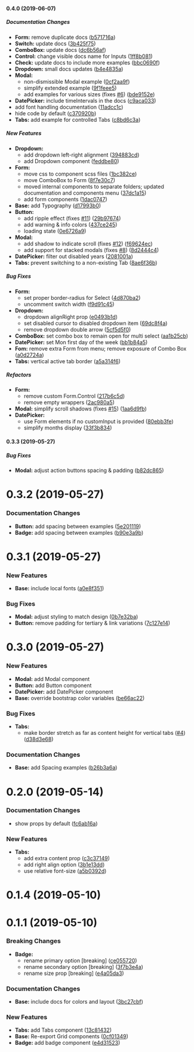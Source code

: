 #### 0.4.0 (2019-06-07)

##### Documentation Changes

* **Form:**  remove duplicate docs ([b571716a](https://github.com/SynetoNet/compass-react/commit/b571716a84bf1b28ccdf34edf24cf7c3adaad5fa))
* **Switch:**  update docs ([3b425f75](https://github.com/SynetoNet/compass-react/commit/3b425f75c712d3c08b06a1282ae683c880adb39e))
* **ComboBox:**  update docs ([dc6b56af](https://github.com/SynetoNet/compass-react/commit/dc6b56af410d78eb6318e5f4b4b48f982d0a2d6e))
* **Control:**  change visible docs name for Inputs ([1ff8b081](https://github.com/SynetoNet/compass-react/commit/1ff8b0818e98995ae2aef1d185bf6487ead94e3d))
* **Check:**  update docs to include more examples ([bbc0690f](https://github.com/SynetoNet/compass-react/commit/bbc0690f5ae20ee7515dc5d21bf25c8cbf74eb6f))
* **Dropdown:**  small docs updates ([b4e4835a](https://github.com/SynetoNet/compass-react/commit/b4e4835adbcc2b5d875c4d01a00cab8942c4ca50))
* **Modal:**
  *  non-dismissible Modal example ([0cf2aa9f](https://github.com/SynetoNet/compass-react/commit/0cf2aa9fee8deb207faa1cf11eafdf6163f7007a))
  *  simplify extended example ([9f1feee5](https://github.com/SynetoNet/compass-react/commit/9f1feee57b5c084880e6e1272159fca9986beb94))
  *  add examples for various sizes (fixes [#6](https://github.com/SynetoNet/compass-react/pull/6)) ([bde9152e](https://github.com/SynetoNet/compass-react/commit/bde9152eafc017ce8b2376950107c8baea903d08))
* **DatePicker:**  include timeIntervals in the docs ([c9aca033](https://github.com/SynetoNet/compass-react/commit/c9aca033a4bfeca58b5b5d4bce62ea53179807bf))
*  add font handling documentation ([11adcc1c](https://github.com/SynetoNet/compass-react/commit/11adcc1ce13d668aa03910408af7908f50cf0115))
*  hide code by default ([c370920b](https://github.com/SynetoNet/compass-react/commit/c370920be2a0462802ecbe82c370bdb5feb3b2ea))
* **Tabs:**  add example for controlled Tabs ([c8bd6c3a](https://github.com/SynetoNet/compass-react/commit/c8bd6c3a039cae3cef004b5c4a4a30c77333d46e))

##### New Features

* **Dropdown:**
  *  add dropdown left-right alignment ([394883cd](https://github.com/SynetoNet/compass-react/commit/394883cdef4d2262c67261d6cf5e32269aad4bba))
  *  add Dropdown component ([feddbe80](https://github.com/SynetoNet/compass-react/commit/feddbe80777edc04dbb76eb353746670ad0964a7))
* **Form:**
  *  move css to component scss files ([1bc382ce](https://github.com/SynetoNet/compass-react/commit/1bc382cef64d45abb06dec8c84a59974231dc4e2))
  *  move ComboBox to Form ([8f7e30c7](https://github.com/SynetoNet/compass-react/commit/8f7e30c73bd141b9be41f6cd95083f92e2b6f231))
  *  moved internal components to separate folders; updated documentation and components menu ([37dc1a15](https://github.com/SynetoNet/compass-react/commit/37dc1a15eb83b8ff20f1dcafb37b7faa47e794e1))
  *  add form components ([1dac0747](https://github.com/SynetoNet/compass-react/commit/1dac0747d5f860704f07b2c5db7a7f57973ceae5))
* **Base:**  add Typography ([d17993b0](https://github.com/SynetoNet/compass-react/commit/d17993b0ea56bdc389f28d165282a5beb7da6c35))
* **Button:**
  *  add ripple effect (fixes [#11](https://github.com/SynetoNet/compass-react/pull/11)) ([29b97674](https://github.com/SynetoNet/compass-react/commit/29b97674840553db39cbef5ce6f57d83b597a5dc))
  *  add warning & info colors ([437ce245](https://github.com/SynetoNet/compass-react/commit/437ce24578e33881b1c46139225e8b1f65feddc2))
  *  loading state ([0e6726a9](https://github.com/SynetoNet/compass-react/commit/0e6726a9f3b183d9ce45fc9a98d2f02411939bf8))
* **Modal:**
  *  add shadow to indicate scroll (fixes [#12](https://github.com/SynetoNet/compass-react/pull/12)) ([f69624ec](https://github.com/SynetoNet/compass-react/commit/f69624ecc2cbf2273c7950a9559c106e158a4d24))
  *  add support for stacked modals (fixes [#8](https://github.com/SynetoNet/compass-react/pull/8)) ([8d2444c4](https://github.com/SynetoNet/compass-react/commit/8d2444c4b0866d9025c9c2feee4507d5b27c391b))
* **DatePicker:**  filter out disabled years ([2081001a](https://github.com/SynetoNet/compass-react/commit/2081001a7f532dcf33d9792229bcf9ce51cb6603))
* **Tabs:**  prevent switching to a non-existing Tab ([8ae6f36b](https://github.com/SynetoNet/compass-react/commit/8ae6f36be82c95a26f2ad95ad3beffd98b92b139))

##### Bug Fixes

* **Form:**
  *  set proper border-radius for Select ([4d870ba2](https://github.com/SynetoNet/compass-react/commit/4d870ba20a3065e6acc10de23193775bed50da57))
  *  uncomment switch width ([f9d91c45](https://github.com/SynetoNet/compass-react/commit/f9d91c456eb165009bc27620d1b2a3a86116a930))
* **Dropdown:**
  *  dropdown alignRight prop ([e0493b1d](https://github.com/SynetoNet/compass-react/commit/e0493b1d4b87f823cd7f3723e095f687acd8b9ac))
  *  set disabled cursor to disabled dropdown item ([69dc8f4a](https://github.com/SynetoNet/compass-react/commit/69dc8f4a36714ea22a910336a9f6d543806739a6))
  *  remove dropdown double arrow ([5cf5d5f0](https://github.com/SynetoNet/compass-react/commit/5cf5d5f0d5000effc5339551820307f02147ccb8))
* **ComboBox:**  set combo box to remain open for multi select ([aa1b25cb](https://github.com/SynetoNet/compass-react/commit/aa1b25cb2f637afb1606374c84d3c5e722945951))
* **DatePicker:**  set Mon first day of the week ([bb1b84a5](https://github.com/SynetoNet/compass-react/commit/bb1b84a5e9255e2be7e0b6818b65777511ba76a2))
* **Fom:**  remove extra Form from menu; remove exposure of Combo Box ([a0d2724a](https://github.com/SynetoNet/compass-react/commit/a0d2724ae8c0f63b2d2fc52ed1a77bb929fe9ac9))
* **Tabs:**  vertical active tab border ([a5a314f6](https://github.com/SynetoNet/compass-react/commit/a5a314f6b086db70a7cce5c3d3073219bd1b5544))

##### Refactors

* **Form:**
  *  remove custom Form.Control ([217b6c5d](https://github.com/SynetoNet/compass-react/commit/217b6c5d5c56eaea7c686a5956ae0999313752f4))
  *  remove empty wrappers ([2ac980a5](https://github.com/SynetoNet/compass-react/commit/2ac980a58d54376e3898b49b40d7783650cb3d1a))
* **Modal:**  simplify scroll shadows (fixes [#15](https://github.com/SynetoNet/compass-react/pull/15)) ([1aa6d9fb](https://github.com/SynetoNet/compass-react/commit/1aa6d9fba80725e9f7d06561ad537d4f8d7af46d))
* **DatePicker:**
  *  use Form elements if no customInput is provided ([80ebb3fe](https://github.com/SynetoNet/compass-react/commit/80ebb3fe69593a5df1908e7504e4bb7aa6a32fe1))
  *  simplify months display ([33f3b834](https://github.com/SynetoNet/compass-react/commit/33f3b8347ecf739605107c108f1147be74dda230))

#### 0.3.3 (2019-05-27)

##### Bug Fixes

* **Modal:**  adjust action buttons spacing & padding ([b82dc865](https://github.com/SynetoNet/compass-react/commit/b82dc86570c576afbdab1849446a7ab6a23603c4))

# 0.3.2 (2019-05-27)

### Documentation Changes

* **Button:**  add spacing between examples ([5e201119](https://github.com/SynetoNet/compass-react/commit/5e20111950308e978b5e3cd5100898d6f97d3303))
* **Badge:**  add spacing between examples ([b90e3a9b](https://github.com/SynetoNet/compass-react/commit/b90e3a9b38f0e9873cbf43acc003e3e0c1654298))

# 0.3.1 (2019-05-27)

### New Features

* **Base:**  include local fonts ([a0e8f351](https://github.com/SynetoNet/compass-react/commit/a0e8f3512668e86590cf7232d2608d78c3da32cf))

### Bug Fixes

* **Modal:**  adjust styling to match design ([0b7e32ba](https://github.com/SynetoNet/compass-react/commit/0b7e32baa76efab1d5fbaf0be4d18b090d417f3f))
* **Button:**  remove padding for tertiary & link variations ([7c127e14](https://github.com/SynetoNet/compass-react/commit/7c127e14cf746d58e89cca4ec516a0ad0405f38a))

# 0.3.0 (2019-05-27)

### New Features

* **Modal:**  add Modal component
* **Button:**  add Button component
* **DatePicker:**  add DatePicker component
* **Base:**  override bootstrap color variables ([be66ac22](https://github.com/SynetoNet/compass-react/commit/be66ac22a96aeca56d4a1af8f811d51a5c767ece))

### Bug Fixes

* **Tabs:**
  *  make border stretch as far as content height for vertical tabs ([#4](https://github.com/SynetoNet/compass-react/pull/4)) ([d38d3e68](https://github.com/SynetoNet/compass-react/commit/d38d3e68855ea36007ac32708c7d95e5cc4d0161))

### Documentation Changes

* **Base:**  add Spacing examples ([b26b3a6a](https://github.com/SynetoNet/compass-react/commit/b26b3a6aabd98f7bc024e8832a3b8e5c5de1cb86))

# 0.2.0 (2019-05-14)

### Documentation Changes

*  show props by default ([fc6ab16a](https://github.com/SynetoNet/compass-react/commit/fc6ab16ae07bbbfad4bcc613571719e41ef0b6b6))

### New Features

* **Tabs:**
  *  add extra content prop ([c3c37149](https://github.com/SynetoNet/compass-react/commit/c3c3714975ca1b9e264cf46d43a5ce27de1872f6))
  *  add right align option ([3b1e13dd](https://github.com/SynetoNet/compass-react/commit/3b1e13dd927f133a86268879144e3f3f4bd59393))
  *  use relative font-size ([a5b0392d](https://github.com/SynetoNet/compass-react/commit/a5b0392d32826e8d556849e35af4b9cdf9d61df6))

# 0.1.4 (2019-05-10)

# 0.1.1 (2019-05-10)

### Breaking Changes

* **Badge:**
  *  rename primary option [breaking] ([ce055720](https://github.com/SynetoNet/compass-react/commit/ce055720bd4b09a734f072e163944c44a6f9e6e1))
  *  rename secondary option [breaking] ([3f7b3e4a](https://github.com/SynetoNet/compass-react/commit/3f7b3e4ae4e97f07bacd6810794a1eeee4d95915))
  *  rename size prop [breaking] ([e4a05da3](https://github.com/SynetoNet/compass-react/commit/e4a05da3ab888dcaff16d8545962ddbeb3a9cd19))

### Documentation Changes

* **Base:**  include docs for colors and layout ([3bc27cbf](https://github.com/SynetoNet/compass-react/commit/3bc27cbfdb9f21aadb47f92d9948346018f9a640))

### New Features

* **Tabs:**  add Tabs component ([13c81432](https://github.com/SynetoNet/compass-react/commit/13c81432476d8e788cb3789a877c6e833893f101))
* **Base:**  Re-export Grid components ([0cf01349](https://github.com/SynetoNet/compass-react/commit/0cf013492d4a844449c4408aa71e35ad68b6b7b3))
* **Badge:**  add badge component ([e4d31523](https://github.com/SynetoNet/compass-react/commit/e4d31523e0e7b17725362d390f86fa608b77f21d))
